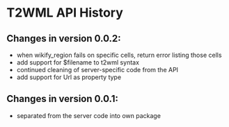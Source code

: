 T2WML API History
===================================

Changes in version 0.0.2:
-------------------------
* when wikify_region fails on specific cells, return error listing those cells
* add support for $filename to t2wml syntax
* continued cleaning of server-specific code from the API
* add support for Url as property type

Changes in version 0.0.1:
-------------------------
* separated from the server code into own package